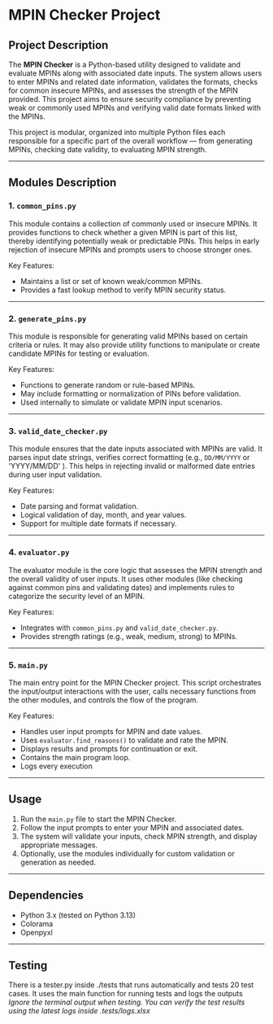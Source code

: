 # MPIN Checker Project

## Project Description

The **MPIN Checker** is a Python-based utility designed to validate and evaluate MPINs along with associated date inputs. The system allows users to enter MPINs and related date information, validates the formats, checks for common insecure MPINs, and assesses the strength of the MPIN provided. This project aims to ensure security compliance by preventing weak or commonly used MPINs and verifying valid date formats linked with the MPINs.

This project is modular, organized into multiple Python files each responsible for a specific part of the overall workflow — from generating MPINs, checking date validity, to evaluating MPIN strength.

---

## Modules Description

### 1. `common_pins.py`

This module contains a collection of commonly used or insecure MPINs. It provides functions to check whether a given MPIN is part of this list, thereby identifying potentially weak or predictable PINs. This helps in early rejection of insecure MPINs and prompts users to choose stronger ones.

Key Features:

- Maintains a list or set of known weak/common MPINs.
- Provides a fast lookup method to verify MPIN security status.

---

### 2. `generate_pins.py`

This module is responsible for generating valid MPINs based on certain criteria or rules. It may also provide utility functions to manipulate or create candidate MPINs for testing or evaluation.

Key Features:

- Functions to generate random or rule-based MPINs.
- May include formatting or normalization of PINs before validation.
- Used internally to simulate or validate MPIN input scenarios.

---

### 3. `valid_date_checker.py`

This module ensures that the date inputs associated with MPINs are valid. It parses input date strings, verifies correct formatting (e.g., `DD/MM/YYYY` or 'YYYY/MM/DD' ). This helps in rejecting invalid or malformed date entries during user input validation.

Key Features:

- Date parsing and format validation.
- Logical validation of day, month, and year values.
- Support for multiple date formats if necessary.

---

### 4. `evaluator.py`

The evaluator module is the core logic that assesses the MPIN strength and the overall validity of user inputs. It uses other modules (like checking against common pins and validating dates) and implements rules to categorize the security level of an MPIN.

Key Features:

- Integrates with `common_pins.py` and `valid_date_checker.py`.
- Provides strength ratings (e.g., weak, medium, strong) to MPINs.

---

### 5. `main.py`

The main entry point for the MPIN Checker project. This script orchestrates the input/output interactions with the user, calls necessary functions from the other modules, and controls the flow of the program.

Key Features:

- Handles user input prompts for MPIN and date values.
- Uses `evaluator.find_reasons()` to validate and rate the MPIN.
- Displays results and prompts for continuation or exit.
- Contains the main program loop.
- Logs every execution

---

## Usage

1. Run the `main.py` file to start the MPIN Checker.
2. Follow the input prompts to enter your MPIN and associated dates.
3. The system will validate your inputs, check MPIN strength, and display appropriate messages.
4. Optionally, use the modules individually for custom validation or generation as needed.

---

## Dependencies

- Python 3.x (tested on Python 3.13)
- Colorama
- Openpyxl

---

## Testing

There is a tester.py inside ./tests that runs automatically and tests 20 test cases.
It uses the main function for running tests and logs the outputs
*Ignore the terminal output when testing. You can verify the test results using the latest logs inside .tests/logs.xlsx*
